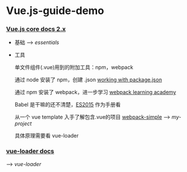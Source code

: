 # Vue.js-guide-demo


### [Vue.js core docs 2.x](https://vuejs.org/v2/guide/)

* 基础 --> *essentials*

* 工具

  单文件组件(.vue)用到的附加工具：npm，webpack
  
  通过 node 安装了 npm，创建 .json [working with package.json](https://docs.npmjs.com/getting-started/using-a-package.json)
  
  通过 npm 安装了 webpack，进一步学习 [webpack learning academy](https://webpack.academy/courses/enrolled/104961)

  
  Babel 是干嘛的还不清楚，[ES2015](https://babeljs.io/learn-es2015/) 作为手册看
  
  
  从一个 vue template 入手了解包含.vue的项目 [webpack-simple](https://github.com/vuejs-templates/webpack-simple)  --> *my-project*
  
  具体原理需要看 vue-loader
  

### [vue-loader docs](https://vue-loader.vuejs.org/)

--> *vue-loader*